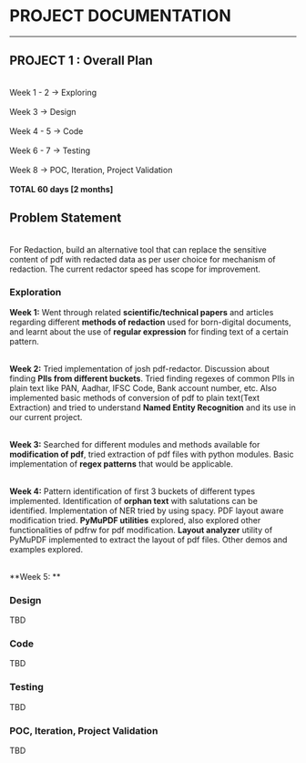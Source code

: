 # PROJECT DOCUMENTATION
------------
## PROJECT 1 : Overall Plan

<br>Week 1 - 2 ->  Exploring</br>
<br>Week 3 -> Design </br>
<br>Week 4 - 5 -> Code </br>
<br>Week 6 - 7 -> Testing </br>
<br>Week 8 -> POC, Iteration, Project Validation </br>
<br>**TOTAL 60 days [2 months]**

## Problem Statement
<br>For Redaction, build an alternative tool that can replace the sensitive content of pdf with redacted data as per user choice for mechanism of redaction. The current redactor speed has scope for improvement.

### Exploration
**Week 1:** Went through related **scientific/technical papers** and articles regarding different **methods of redaction** used for born-digital documents, and learnt about the use of **regular expression** for finding text of a certain pattern. </br>

<br>**Week 2:** Tried implementation of josh pdf-redactor. Discussion about finding **PIIs from different buckets**. Tried finding regexes of common PIIs in plain text like PAN, Aadhar, IFSC Code, Bank account number, etc.
Also implemented basic methods of conversion of pdf to plain text(Text Extraction) and tried to understand **Named Entity Recognition** and its use in our current project.</br>

<br>**Week 3:** Searched for different modules and methods available for **modification of pdf**, tried extraction of pdf files with python modules. Basic implementation of **regex patterns** that would be applicable.</br>

<br>**Week 4:** Pattern identification of first 3 buckets of different types implemented. Identification of **orphan text** with salutations can be identified. Implementation of NER tried by using spacy. PDF layout aware modification tried.
**PyMuPDF utilities** explored, also explored other functionalities of pdfrw for pdf modification.
**Layout analyzer** utility of PyMuPDF implemented to extract the layout of pdf files. Other demos and examples explored.</br>

<br>**Week 5: ** 
<br>

### Design
TBD

### Code
TBD



### Testing
TBD

### POC, Iteration, Project Validation
TBD


